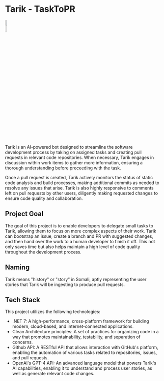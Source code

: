 # Tarik - TaskToPR

<img src="https://user-images.githubusercontent.com/2335582/226174735-298dfef7-2108-4f50-8509-c1a7fec807ec.png"  width="10%">

Tarik is an AI-powered bot designed to streamline the software development process by taking on assigned tasks and creating pull requests in relevant code repositories. When necessary, Tarik engages in discussion within work items to gather more information, ensuring a thorough understanding before proceeding with the task.

Once a pull request is created, Tarik actively monitors the status of static code analysis and build processes, making additional commits as needed to resolve any issues that arise. Tarik is also highly responsive to comments left on pull requests by other users, diligently making requested changes to ensure code quality and collaboration.

## Project Goal

The goal of this project is to enable developers to delegate small tasks to Tarik, allowing them to focus on more complex aspects of their work. Tarik can bootstrap an issue, create a branch and PR with suggested changes, and then hand over the work to a human developer to finish it off. This not only saves time but also helps maintain a high level of code quality throughout the development process.

## Naming

Tarik means "history" or "story" in Somali, aptly representing the user stories that Tarik will be ingesting to produce pull requests.

## Tech Stack

This project utilizes the following technologies:

- .NET 7: A high-performance, cross-platform framework for building modern, cloud-based, and internet-connected applications.
- Clean Architecture principles: A set of practices for organizing code in a way that promotes maintainability, testability, and separation of concerns.
- Github API: A RESTful API that allows interaction with GitHub's platform, enabling the automation of various tasks related to repositories, issues, and pull requests.
- OpenAI's GPT-4 API: An advanced language model that powers Tarik's AI capabilities, enabling it to understand and process user stories, as well as generate relevant code changes.
